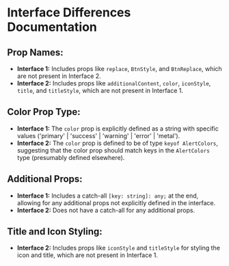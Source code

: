 # Interface Differences Documentation

## Prop Names:

- **Interface 1:** Includes props like `replace`, `BtnStyle`, and `BtnReplace`, which are not present in Interface 2.
- **Interface 2:** Includes props like `additionalContent`, `color`, `iconStyle`, `title`, and `titleStyle`, which are not present in Interface 1.

## Color Prop Type:

- **Interface 1:** The `color` prop is explicitly defined as a string with specific values ('primary' | 'success' | 'warning' | 'error' | 'metal').
- **Interface 2:** The `color` prop is defined to be of type `keyof AlertColors`, suggesting that the color prop should match keys in the `AlertColors` type (presumably defined elsewhere).

## Additional Props:

- **Interface 1:** Includes a catch-all `[key: string]: any;` at the end, allowing for any additional props not explicitly defined in the interface.
- **Interface 2:** Does not have a catch-all for any additional props.

## Title and Icon Styling:

- **Interface 2:** Includes props like `iconStyle` and `titleStyle` for styling the icon and title, which are not present in Interface 1.
